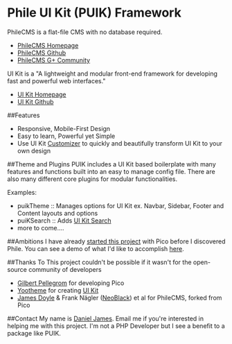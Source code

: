 Phile UI Kit (PUIK) Framework
====
PhileCMS is a flat-file CMS with no database required. 
   * [PhileCMS Homepage](http://philecms.com/)
   * [PhileCMS Github](https://github.com/PhileCMS/Phile/)
   * [PhileCMS G+ Community](https://plus.google.com/u/0/communities/105363272048954062353)
 
UI Kit is a "A lightweight and modular front-end framework for developing fast and powerful web interfaces." 
 * [UI Kit Homepage](http://getuikit.com)
 * [UI Kit Github](https://github.com/uikit/uikit)

##Features
 * Responsive, Mobile-First Design
 * Easy to learn, Powerful yet Simple
 * Use UI Kit [Customizer](http://www.getuikit.com/docs/customizer.html) to quickly and beautifully transform UI Kit to your own design

##Theme and Plugins
PUIK includes a UI Kit based boilerplate with many features and functions built into an easy to manage config file. There are also many different core plugins for modular functionalities.

Examples:
 * puikTheme :: Manages options for UI Kit ex. Navbar, Sidebar, Footer and Content layouts and options
 * puiKSearch :: Adds [UI Kit Search](http://www.getuikit.com/docs/addons_search.html)
 * more to come....

##Ambitions
I have already [started this project](https://github.com/khanduras/pico_uikit) with Pico before I discovered Phile. You can see a demo of what I'd like to accomplish [here](http://puik.khanduras.net).

##Thanks To
This project couldn't be possible if it wasn't for the open-source community of developers

  * [Gilbert Pellegrom](http://gilbert.pellegrom.me/) for developing Pico
  * [Yootheme](http://www.yootheme.com/) for creating [UI Kit](http://getuikit.com)
  * [James Doyle](https://github.com/james2doyle) & Frank Nägler ([NeoBlack](https://github.com/NeoBlack)) et al for PhileCMS, forked from Pico

##Contact
My name is [Daniel James](mailto:daniel.james@chiefqualakon.net). Email me if you're interested in helping me with this project. I'm not a PHP Developer but I see a benefit to a package like PUIK. 
